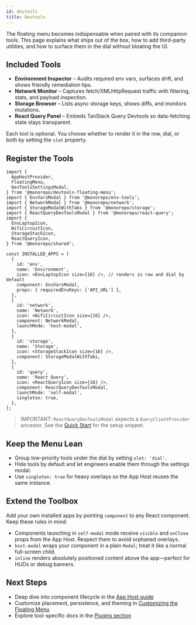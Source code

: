 ```yaml
---
id: devtools
title: Devtools
---
```


The floating menu becomes indispensable when paired with its companion tools. This page explains what ships out of the box, how to add third-party utilities, and how to surface them in the dial without bloating the UI.

## Included Tools

- **Environment Inspector** – Audits required env vars, surfaces drift, and shows friendly remediation tips.
- **Network Monitor** – Captures fetch/XMLHttpRequest traffic with filtering, stats, and payload inspection.
- **Storage Browser** – Lists async storage keys, shows diffs, and monitors mutations.
- **React Query Panel** – Embeds TanStack Query Devtools so data-fetching state stays transparent.

Each tool is optional. You choose whether to render it in the row, dial, or both by setting the `slot` property.

## Register the Tools

[//]: # 'Example'
```tsx
import {
  AppHostProvider,
  FloatingMenu,
  DevToolsSettingsModal,
} from '@monorepo/devtools-floating-menu';
import { EnvVarsModal } from '@monorepo/env-tools';
import { NetworkModal } from '@monorepo/network';
import { StorageModalWithTabs } from '@monorepo/storage';
import { ReactQueryDevToolsModal } from '@monorepo/react-query';
import {
  EnvLaptopIcon,
  WifiCircuitIcon,
  StorageStackIcon,
  ReactQueryIcon,
} from '@monorepo/shared';

const INSTALLED_APPS = [
  {
    id: 'env',
    name: 'Environment',
    icon: <EnvLaptopIcon size={16} />, // renders in row and dial by default
    component: EnvVarsModal,
    props: { requiredEnvKeys: ['API_URL'] },
  },
  {
    id: 'network',
    name: 'Network',
    icon: <WifiCircuitIcon size={16} />,
    component: NetworkModal,
    launchMode: 'host-modal',
  },
  {
    id: 'storage',
    name: 'Storage',
    icon: <StorageStackIcon size={16} />,
    component: StorageModalWithTabs,
  },
  {
    id: 'query',
    name: 'React Query',
    icon: <ReactQueryIcon size={16} />,
    component: ReactQueryDevToolsModal,
    launchMode: 'self-modal',
    singleton: true,
  },
];
```
[//]: # 'Example'

> IMPORTANT: `ReactQueryDevToolsModal` expects a `QueryClientProvider` ancestor. See the [Quick Start](./quick-start.md) for the setup snippet.

## Keep the Menu Lean

- Group low-priority tools under the dial by setting `slot: 'dial'`.
- Hide tools by default and let engineers enable them through the settings modal.
- Use `singleton: true` for heavy overlays so the App Host reuses the same instance.

## Extend the Toolbox

Add your own installed apps by pointing `component` to any React component. Keep these rules in mind:

- Components launching in `self-modal` mode receive `visible` and `onClose` props from the App Host. Respect them to avoid orphaned overlays.
- `host-modal` wraps your component in a plain `Modal`; treat it like a normal full-screen child.
- `inline` renders absolutely positioned content above the app—perfect for HUDs or debug banners.

## Next Steps

- Deep dive into component lifecycle in the [App Host guide](../../guides/app-host.md)
- Customize placement, persistence, and theming in [Customizing the Floating Menu](../../guides/customizing-floating-menu.md)
- Explore tool-specific docs in the [Plugins section](../../plugins/environment-inspector.md)
